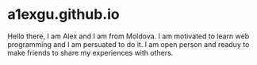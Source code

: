 # a1exgu.github.io
Hello there,
I am Alex and I am from Moldova.
I am motivated to learn web programming and I am persuated to do it. 
I am open person and readuy to make friends to share my experiences with others. 
